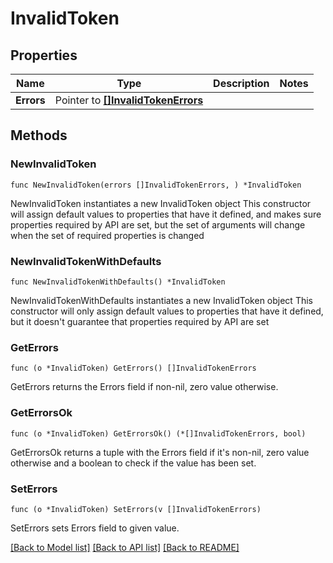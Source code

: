 # InvalidToken

## Properties

Name | Type | Description | Notes
------------ | ------------- | ------------- | -------------
**Errors** | Pointer to [**[]InvalidTokenErrors**](InvalidToken_errors.md) |  | 

## Methods

### NewInvalidToken

`func NewInvalidToken(errors []InvalidTokenErrors, ) *InvalidToken`

NewInvalidToken instantiates a new InvalidToken object
This constructor will assign default values to properties that have it defined,
and makes sure properties required by API are set, but the set of arguments
will change when the set of required properties is changed

### NewInvalidTokenWithDefaults

`func NewInvalidTokenWithDefaults() *InvalidToken`

NewInvalidTokenWithDefaults instantiates a new InvalidToken object
This constructor will only assign default values to properties that have it defined,
but it doesn't guarantee that properties required by API are set

### GetErrors

`func (o *InvalidToken) GetErrors() []InvalidTokenErrors`

GetErrors returns the Errors field if non-nil, zero value otherwise.

### GetErrorsOk

`func (o *InvalidToken) GetErrorsOk() (*[]InvalidTokenErrors, bool)`

GetErrorsOk returns a tuple with the Errors field if it's non-nil, zero value otherwise
and a boolean to check if the value has been set.

### SetErrors

`func (o *InvalidToken) SetErrors(v []InvalidTokenErrors)`

SetErrors sets Errors field to given value.



[[Back to Model list]](../README.md#documentation-for-models) [[Back to API list]](../README.md#documentation-for-api-endpoints) [[Back to README]](../README.md)



